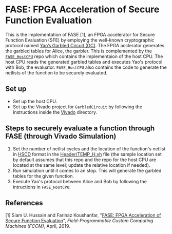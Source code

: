# FASE: FPGA Acceleration of Secure Function Evaluation

This is the implementation of FASE [1], an FPGA accelerator for Secure Function Evaluation (SFE) 
by employing the well-known cryptographic protocol named 
[Yao’s Garbled Circuit (GC)](https://en.wikipedia.org/wiki/Garbled_circuit).
The FPGA acclerator generates the garbled tables for Alice, the garbler.
This is complemented by the [`FASE_HostCPU`](https://github.com/siamumar/FASE_HostCPU) repo
which contains the implementaion of the host CPU.
The host CPU reads the generated garbled tables and executes Yao's protocol with Bob, the evaluator. 
`FASE_HostCPU` also contains the code to generate the netlists of the function to be securely evaluated. 

## Set up
- Set up the host CPU. 
- Set up the Vivado project for `GarbledCircuit` by following the instructions
inside the [Vivado](/Vivado) directory.

## Steps to securely evaluate a function through FASE (through Vivado Simulation)
1. Set the number of netlist cycles and the location of the function's netlist
in [HSCD](https://github.com/siamumar/FASE_HostCPU/tree/before_skipgate/scd) format
in the [Header/TEMP_H.vh](/Header/TEMP_H.vh) file 
(the sample location set by default assumes that this repo and the repo for the host CPU
are located at the same level; update the relative location if needed).
2. Run simulation until it comes to an stop.
This will generate the garbled tables for the given function. 
3. Execute Yao's protocol between Alice and Bob
by following the intructions in `FASE_HostCPU`.

## References
[1] Siam U. Hussain and Farinaz Koushanfar, 
"[FASE: FPGA Acceleration of Secure Function Evaluation](http://aceslab.org/sites/default/files/FASE.pdf)",
<i>Field-Programmable Custom Computing Machines (FCCM)</i>, April, 2019.
